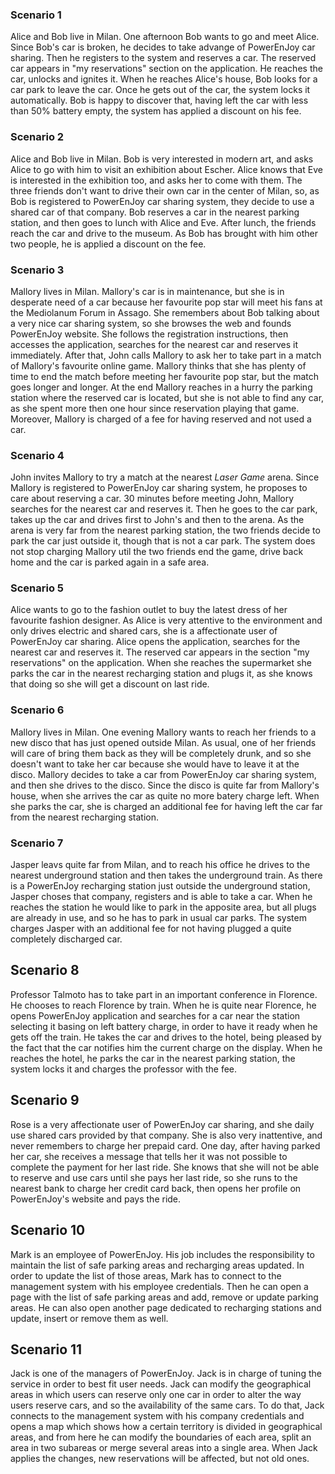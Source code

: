 ### Scenario 1
Alice and Bob live in Milan. One afternoon Bob wants to go and meet Alice. Since Bob's car is broken, he decides to take advange of PowerEnJoy car sharing. Then he registers to the system and reserves a car. The reserved car appears in "my reservations" section on the application. He reaches the car, unlocks and ignites it. When he reaches Alice's house, Bob looks for a car park to leave the car. Once he gets out of the car, the system locks it automatically. Bob is happy to discover that, having left the car with less than 50% battery empty, the system has applied a discount on his fee.

### Scenario 2
Alice and Bob live in Milan. Bob is very interested in modern art, and asks Alice to go with him to visit an exhibition about Escher. Alice knows that Eve is interested in the exhibition too, and asks her to come with them. The three friends don't want to drive their own car in the center of Milan, so, as Bob is registered to PowerEnJoy car sharing system, they decide to use a shared car of that company. Bob reserves a car in the nearest parking station, and then goes to lunch with Alice and Eve. After lunch, the friends reach the car and drive to the museum. As Bob has brought with him other two people, he is applied a discount on the fee.

### Scenario 3
Mallory lives in Milan. Mallory's car is in maintenance, but she is in desperate need of a car because her favourite pop star will meet his fans at the Mediolanum Forum in Assago. She remembers about Bob talking about a very nice car sharing system, so she browses the web and founds PowerEnJoy website. She follows the registration instructions, then accesses the application, searches for the nearest car and reserves it immediately. After that, John calls Mallory to ask her to take part in a match of Mallory's favourite online game. Mallory thinks that she has plenty of time to end the match before meeting her favourite pop star, but the match goes longer and longer. At the end Mallory reaches in a hurry the parking station where the reserved car is located, but she is not able to find any car, as she spent more then one hour since reservation playing that game. Moreover, Mallory is charged of a fee for having reserved and not used a car.

### Scenario 4
John invites Mallory to try a match at the nearest _Laser Game_ arena. Since Mallory is registered to PowerEnJoy car sharing system, he proposes to care about reserving a car. 30 minutes before meeting John, Mallory searches for the nearest car and reserves it. Then he goes to the car park, takes up the car and drives first to John's and then to the arena. As the arena is very far from the nearest parking station, the two friends decide to park the car just outside it, though that is not a car park. The system does not stop charging Mallory util the two friends end the game, drive back home and the car is parked again in a safe area.

### Scenario 5
Alice wants to go to the fashion outlet to buy the latest dress of her favourite fashion designer. As Alice is very attentive to the environment and only drives electric and shared cars, she is a affectionate user of PowerEnJoy car sharing. Alice opens the application, searches for the nearest car and reserves it. The reserved car appears in the section "my reservations" on the application. When she reaches the supermarket she parks the car in the nearest recharging station and plugs it, as she knows that doing so she will get a discount on last ride.


### Scenario 6
Mallory lives in Milan. One evening Mallory wants to reach her friends to a new disco that has just opened outside Milan. As usual, one of her friends will care of bring them back as they will be completely drunk, and so she doesn't want to take her car because she would have to leave it at the disco. Mallory decides to take a car from PowerEnJoy car sharing system, and then she drives to the disco. Since the disco is quite far from Mallory's house, when she arrives the car as quite no more batery charge left. When she parks the car, she is charged an additional fee for having left the car far from the nearest recharging station.


### Scenario 7
Jasper leavs quite far from Milan, and to reach his office he drives to the nearest underground station and then takes the underground train. As there is a PowerEnJoy recharging station just outside the underground station, Jasper choses that company, registers and is able to take a car. When he reaches the station he would like to park in the apposite area, but all plugs are already in use, and so he has to park in usual car parks. The system charges Jasper with an additional fee for not having plugged a quite completely discharged car. 


## Scenario 8
Professor Talmoto has to take part in an important conference in Florence. He chooses to reach Florence by train. When he is quite near Florence, he opens PowerEnJoy application and searches for a car near the station selecting it basing on left battery charge, in order to have it ready when he gets off the train. He takes the car and drives to the hotel, being pleased by the fact that the car notifies him the current charge on the display. When he reaches the hotel, he parks the car in the nearest parking station, the system locks it and charges the professor with the fee.

## Scenario 9
Rose is a very affectionate user of PowerEnJoy car sharing, and she daily use shared cars provided by that company. She is also very inattentive, and never remembers to charge her prepaid card. One day, after having parked her car, she receives a message that tells her it was not possible to complete the payment for her last ride. She knows that she will not be able to reserve and use cars until she pays her last ride, so she runs to the nearest bank to charge her credit card back, then opens her profile on PowerEnJoy's website and pays the ride.

## Scenario 10
Mark is an employee of PowerEnJoy. His job includes the responsibility to maintain the list of safe parking areas and recharging areas updated. In order to update the list of those areas, Mark has to connect to the management system with his employee credentials. Then he can open a page with the list of safe parking areas and add, remove or update parking areas. He can also open another page dedicated to recharging stations and update, insert or remove them as well.

## Scenario 11
Jack is one of the managers of PowerEnJoy. Jack is in charge of tuning the service in order to best fit user needs. Jack can modify the geographical areas in which users can reserve only one car in order to alter the way users reserve cars, and so the availability of the same cars. To do that, Jack connects to the management system with his company credentials and opens a map which shows how a certain territory is divided in geographical areas, and from here he can modify the boundaries of each area, split an area in two subareas or merge several areas into a single area. When Jack applies the changes, new reservations will be affected, but not old ones.